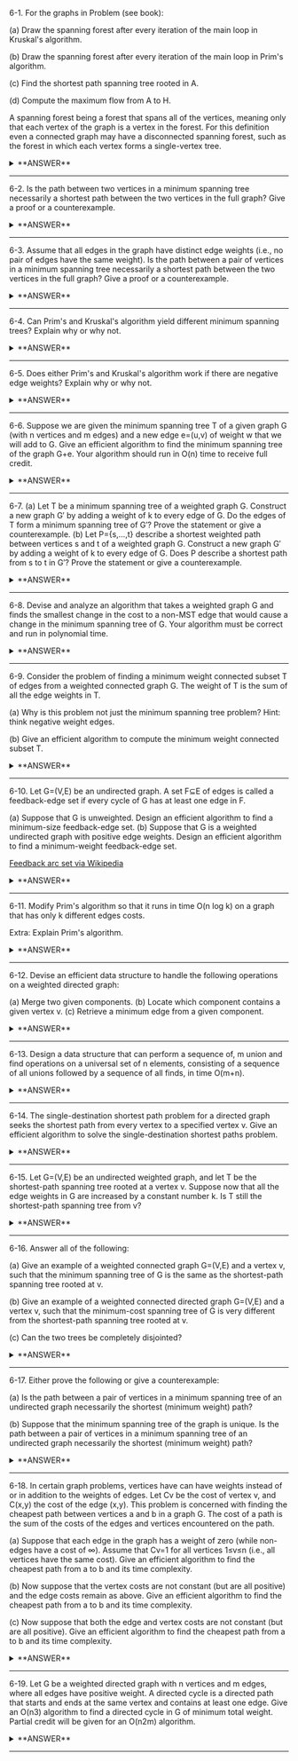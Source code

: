 ﻿6-1. For the graphs in Problem (see book):

(a) Draw the spanning forest after every iteration of the main loop in Kruskal's algorithm. 

(b) Draw the spanning forest after every iteration of the main loop in Prim's algorithm.

(c) Find the shortest path spanning tree rooted in A.

(d) Compute the maximum flow from A to H.

A spanning forest being a forest that spans all of the vertices, meaning only that each vertex of the graph is a vertex in the forest. For this definition even a connected graph may have a disconnected spanning forest, such as the forest in which each vertex forms a single-vertex tree.

<details>
  <summary>**ANSWER**</summary>
  <p>

(a) Kruskal's algorithm uses a priority queue from lowest to highest value and then uses a union find data structure to find the minimal spanning tree. It goes through each edge and finds whether the component 1 already exists within a tree of component 2 and vice versa (this will prevent creation of cycles). If the components are not in the same tree then the algorithm will union the two components together. Once there are no more components to match and the algorithm has reached the destination vertex, the algorithm is finished. 

(b) Prim's algorithm will have 2 arrays. One for keeping track if the vertext is in the tree and another to keep the value of the lowest edge weight to that vertext. The algorithm will start at an arbitrary place and then choose the minimum edge of all the edges from the vertex where the chosen edge does not include both vertices that have already been visited. Once the edge is chosen, it will go to the vertex connected to the chosen edge and repeat the process until the destination vertex has been visited.

(a & b) The spanning forest would be to just display the steps that are taken to arrive at the minimum spanning tree. So for each successful edge that is chosen, it will go display the results. 

(c) Use either of the algorithms in a or b.

(d) For this you would use Dijsktra's algorithm to find the maximum sum of edges to the destination vertex. Dijsktra's algorithm will hold an array of all the vertices and their respective vertex value. Then it will have another array that will hold the sum of each value at each vertex in the vertex value array. It will go through the entire set of vertices and for each vertex it will take the total of the vertex it is visiting (the max sum of edge values needed to get to that vertex) and the value of the edge that is connected to the neighboring vertex. At the end return the value that is the index of the destination vertex that is given. 
</p>
</details>

---

6-2. Is the path between two vertices in a minimum spanning tree necessarily a shortest path between the two vertices in the full graph? Give a proof or a counterexample.

<details>
  <summary>**ANSWER**</summary>
  <p>  

No.

Given a graph G(V,E,W) = ((A,B,C,D),({A,B},{B,C},{C,D},{D,A}),(1,2,3,2))

Minimum spanning tree has a weight of 6 with edges {A,B},{B,C},{C,D}.

In the full graph the minimum distance between A and D is 2.
  
  </p>
</details>

---

6-3. Assume that all edges in the graph have distinct edge weights (i.e., no pair of edges have the same weight). Is the path between a pair of vertices in a minimum spanning tree necessarily a shortest path between the two vertices in the full graph? Give a proof or a counterexample.
<details>
  <summary>**ANSWER**</summary>
  <p>
  
No.

Given a graph G(V,E,W) = ((A,B,C,D),({A,B},{B,C},{C,D},{D,A}),(1,2,3,4))

Minimum spanning tree has a weight of 6 with edges {A,B},{B,C},{C,D}.

The shortest path from A to D is 4.
  
</p>
</details>

---

6-4. Can Prim's and Kruskal's algorithm yield different minimum spanning trees? Explain why or why not.


<details>
  <summary>**ANSWER**</summary>
  <p>
  
  Yes.

Because Kruskal's uses a priority queue while Prim's starts at an arbitrary point and gets the minimum. So say there are 2 edges with the same weight to a vertex, whichever Kruskal's chooses first in its sorting of the priority queue and whichever Prim's vertex's neighbor is will be the deciding factor.  
  
</p>
</details>

---

6-5. Does either Prim's and Kruskal's algorithm work if there are negative edge weights? Explain why or why not.


<details>
  <summary>**ANSWER**</summary>
  <p>
  
  Yes because it chooses the minimum edge that is available. It is Dijsktra's algorithm that does not work with negative edge weights.
  
</p>
</details>

---

6-6. Suppose we are given the minimum spanning tree T of a given graph G (with n vertices and m edges) and a new edge e=(u,v) of weight w that we will add to G. Give an efficient algorithm to find the minimum spanning tree of the graph G+e. Your algorithm should run in O(n) time to receive full credit.


<details>
  <summary>**ANSWER**</summary>
  <p>
  
  Adding an edge to an already existing vertices in the graph is simple. You only have to decided whether the new edge has a weight less than the edge connected to the vertex u or vertex v. Then if it is smaller than both, pick the greatest to replace it. If it is smaller than only one of them then replace that one. 
  
</p>
</details>

---

6-7. 
(a) Let T be a minimum spanning tree of a weighted graph G. Construct a new graph G′ by adding a weight of k to every edge of G. Do the edges of T form a minimum spanning tree of G′? Prove the statement or give a counterexample. 
(b) Let P={s,…,t} describe a shortest weighted path between vertices s and t of a weighted graph G. Construct a new graph G′ by adding a weight of k to every edge of G. Does P describe a shortest path from s to t in G′? Prove the statement or give a counterexample.


<details>
  <summary>**ANSWER**</summary>
  <p>
  
  (a) Depends on the weight of k. if (k * numOfEdges in T <= sum of T) then yes

From online: Probably yes. Using Kruskal's algorithm, you'll still get the same insertion order of edges, regardless of how much you add or subtract from the edge weighting.



(b) Depends on the weight of k. if (k * numOfEdges in P <= sum of P) then yes
	
From online: No. Example would be the following graph:

A -1-> B B -1-> C A -3-> C

Shortest path from A to C is A->B->C.

If we increase all weights by two, shortest path will change to A->C
  
</p>
</details>

---

6-8. Devise and analyze an algorithm that takes a weighted graph G and finds the smallest change in the cost to a non-MST edge that would cause a change in the minimum spanning tree of G. Your algorithm must be correct and run in polynomial time.


<details>
  <summary>**ANSWER**</summary>
  <p>
  
  Start at a vertex A, get the minimum edge, find edges from vertex A to other vertices that are not already in the tree, get the minimum of those edges, subtract that edge from the already minimum edge and add 1 to get the total difference needed. Put that in minimum cost array (which will be initialized with MaxInt). Do this for every vertex. Then iterate through the minimum cost array to find the smallest value. This will take O(n) time. 
  
</p>
</details>

---

6-9. Consider the problem of finding a minimum weight connected subset T of edges from a weighted connected graph G. The weight of T is the sum of all the edge weights in T.

(a) Why is this problem not just the minimum spanning tree problem? Hint: think negative weight edges.

(b) Give an efficient algorithm to compute the minimum weight connected subset T.


<details>
  <summary>**ANSWER**</summary>
  <p>
  
  (a) If there are negative edges then you will want to include ALL negative edges to drive down the connected subset. Also note that the connected subset does not say it is a minimum spanning tree thus you can have more than one n-1 edges connecting the tree.

(b) Algorithm would be to find all the negative edges, put those in the tree, then do kruskals or prims algorithm.
  
</p>
</details>


---

6-10. Let G=(V,E) be an undirected graph. A set F⊆E of edges is called a feedback-edge set if every cycle of G has at least one edge in F.

(a) Suppose that G is unweighted. Design an efficient algorithm to find a minimum-size feedback-edge set.
(b) Suppose that G is a weighted undirected graph with positive edge weights. Design an efficient algorithm to find a minimum-weight feedback-edge set.

[Feedback arc set via Wikipedia](https://en.wikipedia.org/wiki/Feedback_arc_set)

<details>
<summary>**ANSWER**</summary>
  <p>
  
  (a) **Minimum Size Feedback-Edge Set**: Use DFS to meet the feedback-edge starting from any vertex. Add it to the result set. When DFS completes, the result set is the answer.

  (b) **Minimum Weight Feedback-Edge Set**: Invert all the weight values in the graph. Then run Kruskal's algorithm. This will return a maximum-spanning tree. All edges that are not in the maximum-spanning tree are added to a result set which is the minimum-weight feedback-edge set. 
  
  </p>
</details>

---

6-11. Modify Prim's algorithm so that it runs in time O(n log k) on a graph that has only k different edges costs.

Extra: Explain Prim's algorithm.

<details>
<summary>**ANSWER**</summary>
  <p>

  Firstly, Prim's algorithm is a greedy algorithm in which, starting at a vertex, it chooses the edge of minimum weight where the starting vertex is already in the tree and the destination vertex is not already in the tree. This is also assuming that the very first vertex at the beginning of the algorithm gets put into the tree automatically. 

  Start at any vertex. Insert all edges of that vertex into a min-heap. Each node of the min-heap will have a value that is equal to the weight of the edge and will also include a linked list of all destination vertices. Do this for all edges of each vertex where the edge is not already in the min-heap. Once min-heap is finished you will iterate through the min-heap while min-heap is not empty. Take out the minimum edge (the first value of min-heap) and remove the destination vertex from the list IF the vertex does not already exist in the tree and add it to the result tree. If you come across a destination vertex that is already in the result tree, remove it from the min-heap. 

  Iterating through all vertices will take n time. Creating the min-heap will take n * log k time. Iterating through min-heap to create result tree will take n * log k time. Total time will be O(n * log k) time. 

  </p>
</details>

---

6-12. Devise an efficient data structure to handle the following operations on a weighted directed graph:

(a) Merge two given components.
(b) Locate which component contains a given vertex v.
(c) Retrieve a minimum edge from a given component.


<details>
<summary>**ANSWER**</summary>
  <p>

  Create a union-find data structure. Your data structure will include these properties:

  - An array of Vertices that holds the Vertex at a given index. It does not matter what order they are in as long as you know what the value of the node is at the index. For example: index of 0 holds node A, index of 1 holds node D, etc...
  - An array for Parents of the Vertices (this will be the parent of the given component (the component of the index can be found using the Vertices array) - if the parent value is the same as the component value then it is either the root or it is an individual component).
  - An array for the Component's Size (this will be how many components are unioned to the root).
  - An int value for the number of components in the data structure (should be initialized to the number of vertices).
  - An int value for the size of the data structure (the number of elements in the data structure).
  - An array to hold the minimum weight of a component at the root.


  (a) To merge two components:

  - Create a void method, this will be your union method, which takes two ints as paramenters (one for index of Component A and one for index of Component B). 
  - Find the roots for component A and B. 
  - If the roots are the same return nothing. 
  - Merge the smallest of the two components to the biggest one; you will also need to increase the size of the larger component as well as change the parent for the smaller component to that of the larger component. You will also need to update the minimum weight array and whichever value is smaller update the value at the root. 
  - Then you need to decrease the number of components since they were just merged.

  (b) To locate which component contains a given vertex v:

  - Create an int method, this will be your find method, which takes the index of the component as the parameter.
  - Get the root of the component. The root is found with a while loop that gets the parent of the component until the parent of the index of component is the same as the index of the component. So until root == parent[root].
  - Then you compress the data strucure by making all the parent's (from the index of the component to the root) the same value as the root. This way all the components will have the same root value and it takes only one stop to get the root rather than follow more than one value to get to the root.
  - Then return the root.

  (c) Retrieve a minimum edge from a given component.

  - Create an int method, this will be your minimum edge of component method which will take the index of any part of the component.
  - Get the root by finding the parent of the index of the component.
  - Get the value of minimum weight array passing in the root as the index.
  - Return the value.

	
  </p>
</details>

---

6-13. Design a data structure that can perform a sequence of, m union and find operations on a universal set of n elements, consisting of a sequence of all unions followed by a sequence of all finds, in time O(m+n).


<details>
<summary>**ANSWER**</summary>
  <p>

  Union Sequence

  - First create a method that takes in a list of all edges to be unioned. 
  - For each edge in the list call the Find operation from Question 12 passing in the index of start vertex and index of the destination vertex. 

  Find Sequence

  - Next create another method that takes a params array of the index of each component to be found.
  - For each item in the array do the find operation as was mentionded in Question 12. 

  </p>
</details>

---

6-14. The single-destination shortest path problem for a directed graph seeks the shortest path from every vertex to a specified vertex v. Give an efficient algorithm to solve the single-destination shortest paths problem.


<details>
<summary>**ANSWER**</summary>
  <p>

A simple solution would be to run Dijsktra's or Floyd's algorithm for each vertex. Create a method that will return a dictionary where the key is the starting vertex and the value is the shortest path. In the method you would calculate the shortest path for each vertex and after getting a result for one vertex, insert it into the dictionary. 

  </p>
</details>

---

6-15. Let G=(V,E) be an undirected weighted graph, and let T be the shortest-path spanning tree rooted at a vertex v. Suppose now that all the edge weights in G are increased by a constant number k. Is T still the shortest-path spanning tree from v?


<details>
<summary>**ANSWER**</summary>
  <p>

  No. The sum of multiple edges could outweight another path with shorter edges. 

  ![alt text](/Ch06_Pictures/6_AQ_16_01.png "Figure_01")

  </p>
</details>

---

6-16. Answer all of the following:

(a) Give an example of a weighted connected graph G=(V,E) and a vertex v, such that the minimum spanning tree of G is the same as the shortest-path spanning tree rooted at v.

(b) Give an example of a weighted connected directed graph G=(V,E) and a vertex v, such that the minimum-cost spanning tree of G is very different from the shortest-path spanning tree rooted at v.

(c) Can the two trees be completely disjointed?

<details>
<summary>**ANSWER**</summary>
  <p>

  ![alt text](../../Ch06_Pictures/6_AQ_16_01.jpg "Figure_01")

  (c) No, because a minimum spanning tree must touch all vertices.

  </p>
</details>

---

6-17. Either prove the following or give a counterexample:

(a) Is the path between a pair of vertices in a minimum spanning tree of an undirected graph necessarily the shortest (minimum weight) path?

(b) Suppose that the minimum spanning tree of the graph is unique. Is the path between a pair of vertices in a minimum spanning tree of an undirected graph necessarily the shortest (minimum weight) path?

<details>
<summary>**ANSWER**</summary>
  <p>

  (a) No. Shortest path is the lowest sum of all paths to a vertex. An edge between vertex A to vertex Z could be weight 20 while the minimum spanning tree sum could be 150 going through multiple vertices. ([See question 6-2](/Ch06_Answers/AnswersToQuestions/AQ_02_MinimumEdge.md)).

  (b) No. Same as (a).

  </p>
</details>

---

6-18. In certain graph problems, vertices have can have weights instead of or in addition to the weights of edges. Let Cv be the cost of vertex v, and C(x,y) the cost of the edge (x,y). This problem is concerned with finding the cheapest path between vertices a and b in a graph G. The cost of a path is the sum of the costs of the edges and vertices encountered on the path.

(a) Suppose that each edge in the graph has a weight of zero (while non-edges have a cost of ∞). Assume that Cv=1 for all vertices 1≤v≤n (i.e., all vertices have the same cost). Give an efficient algorithm to find the cheapest path from a to b and its time complexity.

(b) Now suppose that the vertex costs are not constant (but are all positive) and the edge costs remain as above. Give an efficient algorithm to find the cheapest path from a to b and its time complexity.

(c) Now suppose that both the edge and vertex costs are not constant (but are all positive). Give an efficient algorithm to find the cheapest path from a to b and its time complexity.


<details>
<summary>**ANSWER**</summary>
  <p>

  (a) Simply use Dijsktra's algorithm. Time complexity is O(n^2).

  (b) Simply use Dijsktra's algorithm but change it to sum the weight of vertices. Time complexity is O(n^2).

  (c) Simply use Dijsktra's algorithm but change it to take into account vertices as well. Time complexity is O(n^2).

  </p>
</details>

---


6-19. Let G be a weighted directed graph with n vertices and m edges, where all edges have positive weight. A directed cycle is a directed path that starts and ends at the same vertex and contains at least one edge. Give an O(n3) algorithm to find a directed cycle in G of minimum total weight. Partial credit will be given for an O(n2m) algorithm.


<details>
<summary>**ANSWER**</summary>
  <p>

  Simply use Floyd's algorithm where the start and destination vertex are the same. 

  </p>
</details>

---

